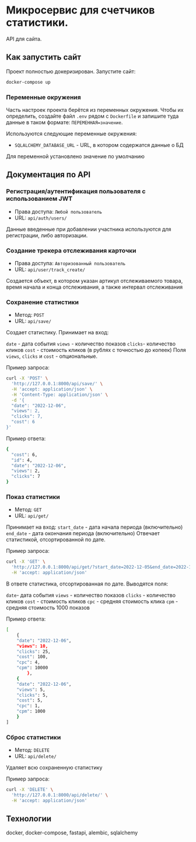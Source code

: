 # Микросервис для счетчиков статистики.

API для сайта. 


## Как запустить сайт

Проект полностью докеризирован. Запустите сайт:

```sh
docker-compose up 
```


### Переменные окружения

Часть настроек проекта берётся из переменных окружения. 
Чтобы их определить, создайте файл `.env` рядом с `Dockerfile`
и запишите туда данные в таком формате: `ПЕРЕМЕННАЯ=значение`.

Используются следующие переменные окружения:
- `SQLALCHEMY_DATABASE_URL` - URL, в котором содержатся данные о БД

Для переменной установлено значение по умолчанию


## Документация по API

### Регистрация/аутентификация пользователя с использованием JWT
- Права доступа: `Любой пользователь`
- URL: `api/auth/users/`

Данные введенные при добавлении участника используются для регистрации, либо авторизации.

### Создание трекера отслеживания карточки 
- Права доступа: `Авторизованный пользователь`
- URL: `api/user/track_create/`

Создается объект, в котором указан артикул отслеживаемого товара, время начала 
и конца отслеживания, а также интервал отслеживания


### Сохранение статистики

- Метод: `POST`
- URL: `api/save/`

Создает статистику. Принимает на вход:

`date` - дата события
`views` - количество показов
`clicks`- количество кликов
`cost` - стоимость кликов (в рублях с точностью до копеек)
Поля `views`, `clicks` и `cost` - опциональные.

Пример запроса:
```sh
curl -X 'POST' \
  'http://127.0.0.1:8000/api/save/' \
  -H 'accept: application/json' \
  -H 'Content-Type: application/json' \
  -d '{
  "date": "2022-12-06",
  "views": 2,
  "clicks": 7,
  "cost": 6
}'
```
Пример ответа:
```sh
{
  "cost": 6,
  "id": 4,
  "date": "2022-12-06",
  "views": 2,
  "clicks": 7
}
```


### Показ статистики

- Метод: `GET`
- URL: `api/get/`

Принимает на вход:
`start_date` - дата начала периода (включительно)
`end_date` - дата окончания периода (включительно)
Отвечает статистикой, отсортированной по дате.

Пример запроса:
```sh
curl -X 'GET' \
  'http://127.0.0.1:8000/api/get/?start_date=2022-12-05&end_date=2022-12-06' \
  -H 'accept: application/json'
```

В ответе статистика, отсортированная по дате. Выводятся поля:

`date`- дата события
`views` - количество показов
`clicks` - количество кликов
`cost` - стоимость кликов
`cpc` - средняя стоимость клика
`cpm` - средняя стоимость 1000 показов

Пример ответа:
```sh
[
    {
    "date": "2022-12-06",
    "views": 10,
    "clicks": 25,
    "cost": 100,
    "cpc": 4,
    "cpm": 10000
        },
    {
    "date": "2022-12-06",
    "views": 5,
    "clicks": 5,
    "cost": 5,
    "cpc": 1,
    "cpm": 1000
    }
]
```

### Сброс статистики

- Метод: `DELETE`
- URL: `api/delete/`

Удаляет всю сохраненную статистику

Пример запроса:
```sh
curl -X 'DELETE' \
  'http://127.0.0.1:8000/api/delete/' \
  -H 'accept: application/json'
```


## Технологии
docker, docker-compose, fastapi, alembic, sqlalchemy